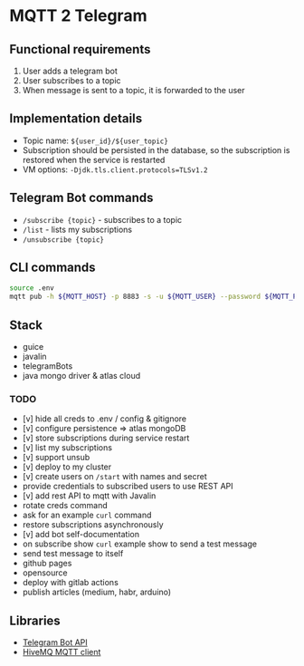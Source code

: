 # MQTT 2 Telegram

## Functional requirements
1. User adds a telegram bot
2. User subscribes to a topic
3. When message is sent to a topic, it is forwarded to the user

## Implementation details

- Topic name: `${user_id}/${user_topic}`
- Subscription should be persisted in the database, so the subscription is restored when the service is restarted
- VM options: `-Djdk.tls.client.protocols=TLSv1.2`

## Telegram Bot commands
- `/subscribe {topic}` - subscribes to a topic
- `/list` - lists my subscriptions
- `/unsubscribe {topic}`

## CLI commands

```bash
source .env
mqtt pub -h ${MQTT_HOST} -p 8883 -s -u ${MQTT_USER} --password ${MQTT_PASSWORD} -t '79079907/binance' -m 'Hello'
```

## Stack
- guice
- javalin
- telegramBots
- java mongo driver & atlas cloud

### TODO
- [v] hide all creds to .env / config & gitignore
- [v] configure persistence => atlas mongoDB
- [v] store subscriptions during service restart
- [v] list my subscriptions
- [v] support unsub
- [v] deploy to my cluster
- [v] create users on `/start` with names and secret
- provide credentials to subscribed users to use REST API
- [v] add rest API to mqtt with Javalin
- rotate creds command
- ask for an example `curl` command
- restore subscriptions asynchronously
- [v] add bot self-documentation
- on subscribe show `curl` example show to send a test message
- send test message to itself
- github pages
- opensource
- deploy with gitlab actions
- publish articles (medium, habr, arduino)

## Libraries
- [Telegram Bot API](https://github.com/rubenlagus/TelegramBots)
- [HiveMQ MQTT client](https://github.com/hivemq/hivemq-mqtt-client)


